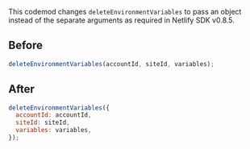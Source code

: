 This codemod changes `deleteEnvironmentVariables` to pass an object instead of the separate arguments as required in Netlify SDK v0.8.5.

## Before

```jsx
deleteEnvironmentVariables(accountId, siteId, variables);
```

## After

```jsx
deleteEnvironmentVariables({
  accountId: accountId,
  siteId: siteId,
  variables: variables,
});
```
